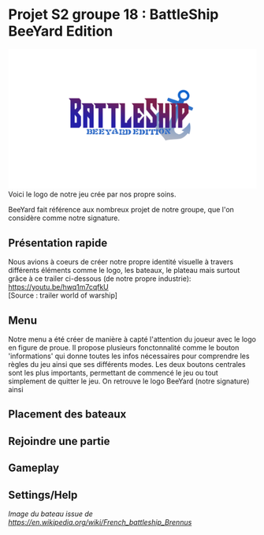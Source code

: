 # Projet S2 groupe 18 : BattleShip BeeYard Edition
![Logo du jeu](img/BattleShip.png)Voici le logo de notre jeu crée par nos propre soins.

BeeYard fait référence aux nombreux projet de notre groupe, que l'on considère comme notre signature.
## Présentation rapide 
Nous avions à coeurs de créer notre propre identité visuelle à travers différents éléments comme le logo, les bateaux, le plateau mais surtout grâce à ce trailer ci-dessous (de notre propre industrie): https://youtu.be/hwq1m7cqfkU  
[Source : trailer world of warship]
## Menu
[](img/Menu.png)
Notre menu a été créer de manière à capté l'attention du joueur avec le logo en figure de proue. Il propose plusieurs fonctonnalité comme le bouton 'informations' qui donne toutes les infos nécessaires pour comprendre les règles du jeu ainsi que ses différents modes.
Les deux boutons centrales sont les plus importants, permettant de commencé le jeu ou tout simplement de quitter le jeu.
On retrouve le logo BeeYard (notre signature) ainsi  
## Placement des bateaux

## Rejoindre une partie
 
## Gameplay

## Settings/Help







_Image du bateau issue de https://en.wikipedia.org/wiki/French_battleship_Brennus_
